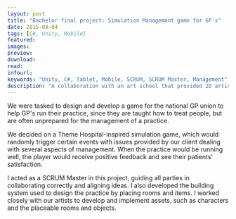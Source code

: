 ```yaml
---
layout: post
title: "Bachelor final project: Simulation Management game for GP's"
date: 2015-08-04
tags: [C#, Unity, Mobile]
featured:
images:
preview:
download:
read:
infourl:
keywords: "Unity, C#, Tablet, Mobile, SCRUM, SCRUM Master, Management"
description: "A collaboration with an art school that provided 2D artists."
---
```


We were tasked to design and develop a game for the national GP union to help GP's run their practice, since they are taught how to treat people, but are often unprepared for the management of a practice.

We decided on a Theme Hospital-inspired simulation game, which would randomly trigger certain events with issues provided by our client dealing with several aspects of management. When the practice would be running well, the player would receive positive feedback and see their patients' satisfaction.

I acted as a SCRUM Master in this project, guiding all parties in collaborating correctly and aligning ideas. I also developed the building system used to design the practice by placing rooms and items. I worked closely with our artists to develop and implement assets, such as characters and the placeable rooms and objects.